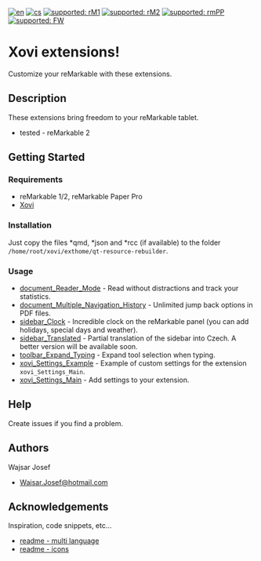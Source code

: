 [![en](https://img.shields.io/badge/lang-en-red.svg)](https://github.com/PepikVaio/reMarkable_Xovi_Extensions)
[![cs](https://img.shields.io/badge/lang-cs-springgreen.svg)](https://github.com/PepikVaio/reMarkable_Xovi_Extensions/blob/main/.language_cs/README.cs.md)
[![supported: rM1](https://img.shields.io/badge/rM1-supported-green)](https://remarkable.com/store/remarkable)
[![supported: rM2](https://img.shields.io/badge/rM2-supported-green)](https://remarkable.com/store/remarkable-2)
[![supported: rmPP](https://img.shields.io/badge/rmPP-supported-blue)](https://remarkable.com/store/remarkable-paper/pro)
[![supported: FW](https://img.shields.io/badge/fw_3.xx-supported-green)]()


# Xovi extensions!
Customize your reMarkable with these extensions.

## Description
These extensions bring freedom to your reMarkable tablet.
* tested - reMarkable 2

## Getting Started

### Requirements
* reMarkable 1/2, reMarkable Paper Pro
* [Xovi](https://github.com/asivery/xovi)

<!-- ### Downloads
<!-- [![download](https://img.shields.io/badge/download-latest_release-slategray)](https://www.icloud.com/shortcuts/89665ef3d3f2480ea3ab30a9ce4d78d4) -->

### Installation
Just copy the files *qmd, *json and *rcc (if available) to the folder ``` /home/root/xovi/exthome/qt-resource-rebuilder ```.

### Usage
* [document_Reader_Mode](https://github.com/PepikVaio/reMarkable_Xovi_Extensions/tree/main/document_Reader_Mode) - Read without distractions and track your statistics.
* [document_Multiple_Navigation_History](https://github.com/PepikVaio/reMarkable_Xovi_Extensions/tree/main/document_Multiple_Navigation_History) - Unlimited jump back options in PDF files.
* [sidebar_Clock](https://github.com/PepikVaio/reMarkable_Xovi_Extensions/tree/main/sidebar_Clock) - Incredible clock on the reMarkable panel (you can add holidays, special days and weather).
* [sidebar_Translated](https://github.com/PepikVaio/reMarkable_Xovi_Extensions/tree/main/sidebar_Translated) - Partial translation of the sidebar into Czech. A better version will be available soon.
* [toolbar_Expand_Typing](https://github.com/PepikVaio/reMarkable_Xovi_Extensions/tree/main/toolbar_Expand_Typing) - Expand tool selection when typing.
* [xovi_Settings_Example](https://github.com/PepikVaio/reMarkable_Xovi_Extensions/tree/main/xovi_Settings_Example) - Example of custom settings for the extension ``` xovi_Settings_Main ```.
* [xovi_Settings_Main](https://github.com/PepikVaio/reMarkable_Xovi_Extensions/tree/main/xovi_Settings_Main) - Add settings to your extension.

## Help
Create issues if you find a problem.

<!-- [![YouTube](https://img.shields.io/badge/video-YouTube-red)](https://youtu.be/DR70zW_UP2w) -->

<!-- ## Version history -->
<!-- 1.1 -->
<!-- * Closes - Dictionary #3 -->
<!--   * Minor code debugging -->

## Authors
Wajsar Josef
* Wajsar.Josef@hotmail.com

## Acknowledgements
Inspiration, code snippets, etc...
* [readme - multi language](https://github.com/jonatasemidio/multilanguage-readme-pattern)
* [readme - icons](https://shields.io/)
